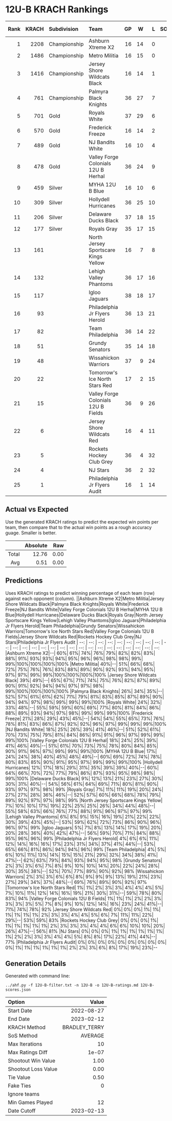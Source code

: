 # 12U-B KRACH Rankings
Rank|KRACH|Subdivision|Team|GP|W|L|SOW|SOL|T|SoS|Exp Wins|Win Diff
---:|---:|:---|:---|---:|---:|---:|---:|---:|---:|---:|---:|---:
1|2208|Championship|Ashburn Xtreme X2|16|14|0|1|1|0|418|13.7|-1.3
2|1486|Championship|Metro Militia|16|15|0|0|1|0|274|14.0|-1.0
3|1416|Championship|Jersey Shore Wildcats Black|16|14|1|1|0|0|326|13.9|-1.1
4|761|Championship|Palmyra Black Knights|36|27|7|1|1|0|383|27.0|-1.0
5|701|Gold|Royals White|37|29|6|0|2|0|345|28.1|-0.9
6|570|Gold|Frederick Freeze|16|14|2|0|0|0|107|14.0|-0.0
7|489|Gold|NJ Bandits White|16|10|4|1|1|0|419|10.7|-0.3
8|478|Gold|Valley Forge Colonials 12U B Herhal|36|24|9|1|2|0|392|24.5|-0.5
9|459|Silver|MYHA 12U B Blue|16|10|6|0|0|0|410|9.8|-0.2
10|309|Silver|Hollydell Hurricanes|36|25|10|1|0|0|279|26.4|0.4
11|206|Silver|Delaware Ducks Black|37|18|15|3|1|0|333|21.3|0.3
12|177|Silver|Royals Gray|35|17|15|1|2|0|355|18.2|0.2
13|161||North Jersey Sportscare Kings Yellow|16|7|8|1|0|0|526|7.9|-0.1
14|132||Lehigh Valley Phantoms|36|17|16|2|1|0|252|19.6|0.6
15|117||Igloo Jaguars|38|18|17|2|1|0|278|20.7|0.7
16|93||Philadelphia Jr Flyers Herold|36|13|21|1|1|0|296|14.3|0.3
17|82||Team Philadelphia|36|14|22|0|0|0|334|14.5|0.5
18|51||Grundy Senators|35|14|18|0|3|0|283|14.8|0.8
19|48||Wissahickon Warriors|37|9|24|2|2|0|318|11.4|0.4
20|22||Tomorrow's Ice North Stars Red|17|2|15|0|0|0|484|2.0|0.0
21|15||Valley Forge Colonials 12U B Fields|36|9|26|1|0|0|197|10.9|0.9
22|6||Jersey Shore Wildcats Red|16|4|11|0|1|0|280|4.5|0.5
23|5||Rockets Hockey Club Grey|36|4|32|0|0|0|367|4.3|0.3
24|4||NJ Stars|36|2|32|2|0|0|299|4.4|0.4
25|1||Philadelphia Jr Flyers Audit|16|1|14|0|1|0|105|1.1|0.1

## Actual vs Expected
Use the generated KRACH ratings to predict the expected win points per team, then compare that to the actual win points as a rough accuracy guage. Smaller is better.

||Absolute|Raw
|---:|---:|---:
|Total|12.76|0.00
|Avg|0.51|0.00

## Predictions
Uses KRACH ratings to predict winning percentage of each team (row) against each opponent (column).
||Ashburn Xtreme X2|Metro Militia|Jersey Shore Wildcats Black|Palmyra Black Knights|Royals White|Frederick Freeze|NJ Bandits White|Valley Forge Colonials 12U B Herhal|MYHA 12U B Blue|Hollydell Hurricanes|Delaware Ducks Black|Royals Gray|North Jersey Sportscare Kings Yellow|Lehigh Valley Phantoms|Igloo Jaguars|Philadelphia Jr Flyers Herold|Team Philadelphia|Grundy Senators|Wissahickon Warriors|Tomorrow's Ice North Stars Red|Valley Forge Colonials 12U B Fields|Jersey Shore Wildcats Red|Rockets Hockey Club Grey|NJ Stars|Philadelphia Jr Flyers Audit
| --: | --: | --: | --: | --: | --: | --: | --: | --: | --: | --: | --: | --: | --: | --: | --: | --: | --: | --: | --: | --: | --: | --: | --: | --: | --: 
|Ashburn Xtreme X2|--| 60%| 61%| 74%| 76%| 79%| 82%| 82%| 83%| 88%| 91%| 93%| 93%| 94%| 95%| 96%| 96%| 98%| 98%| 99%| 99%|100%|100%|100%|100%
|Metro Militia| 40%|--| 51%| 66%| 68%| 72%| 75%| 76%| 76%| 83%| 88%| 89%| 90%| 92%| 93%| 94%| 95%| 97%| 97%| 99%| 99%|100%|100%|100%|100%
|Jersey Shore Wildcats Black| 39%| 49%|--| 65%| 67%| 71%| 74%| 75%| 76%| 82%| 87%| 89%| 90%| 91%| 92%| 94%| 94%| 97%| 97%| 98%| 99%|100%|100%|100%|100%
|Palmyra Black Knights| 26%| 34%| 35%|--| 52%| 57%| 61%| 61%| 62%| 71%| 79%| 81%| 83%| 85%| 87%| 89%| 90%| 94%| 94%| 97%| 98%| 99%| 99%| 99%|100%
|Royals White| 24%| 32%| 33%| 48%|--| 55%| 59%| 59%| 60%| 69%| 77%| 80%| 81%| 84%| 86%| 88%| 89%| 93%| 94%| 97%| 98%| 99%| 99%| 99%|100%
|Frederick Freeze| 21%| 28%| 29%| 43%| 45%|--| 54%| 54%| 55%| 65%| 73%| 76%| 78%| 81%| 83%| 86%| 87%| 92%| 92%| 96%| 97%| 99%| 99%| 99%|100%
|NJ Bandits White| 18%| 25%| 26%| 39%| 41%| 46%|--| 51%| 52%| 61%| 70%| 73%| 75%| 79%| 81%| 84%| 86%| 91%| 91%| 96%| 97%| 99%| 99%| 99%|100%
|Valley Forge Colonials 12U B Herhal| 18%| 24%| 25%| 39%| 41%| 46%| 49%|--| 51%| 61%| 70%| 73%| 75%| 78%| 80%| 84%| 85%| 90%| 91%| 96%| 97%| 99%| 99%| 99%|100%
|MYHA 12U B Blue| 17%| 24%| 24%| 38%| 40%| 45%| 48%| 49%|--| 60%| 69%| 72%| 74%| 78%| 80%| 83%| 85%| 90%| 91%| 95%| 97%| 99%| 99%| 99%|100%
|Hollydell Hurricanes| 12%| 17%| 18%| 29%| 31%| 35%| 39%| 39%| 40%|--| 60%| 64%| 66%| 70%| 72%| 77%| 79%| 86%| 87%| 93%| 95%| 98%| 98%| 99%|100%
|Delaware Ducks Black|  9%| 12%| 13%| 21%| 23%| 27%| 30%| 30%| 31%| 40%|--| 54%| 56%| 61%| 64%| 69%| 71%| 80%| 81%| 90%| 93%| 97%| 97%| 98%| 99%
|Royals Gray|  7%| 11%| 11%| 19%| 20%| 24%| 27%| 27%| 28%| 36%| 46%|--| 52%| 57%| 60%| 66%| 68%| 78%| 79%| 89%| 92%| 97%| 97%| 98%| 99%
|North Jersey Sportscare Kings Yellow|  7%| 10%| 10%| 17%| 19%| 22%| 25%| 25%| 26%| 34%| 44%| 48%|--| 55%| 58%| 63%| 66%| 76%| 77%| 88%| 91%| 96%| 97%| 97%| 99%
|Lehigh Valley Phantoms|  6%|  8%|  9%| 15%| 16%| 19%| 21%| 22%| 22%| 30%| 39%| 43%| 45%|--| 53%| 59%| 62%| 72%| 73%| 86%| 90%| 96%| 96%| 97%| 99%
|Igloo Jaguars|  5%|  7%|  8%| 13%| 14%| 17%| 19%| 20%| 20%| 28%| 36%| 40%| 42%| 47%|--| 56%| 59%| 70%| 71%| 84%| 88%| 95%| 96%| 96%| 99%
|Philadelphia Jr Flyers Herold|  4%|  6%|  6%| 11%| 12%| 14%| 16%| 16%| 17%| 23%| 31%| 34%| 37%| 41%| 44%|--| 53%| 65%| 66%| 81%| 86%| 94%| 94%| 96%| 99%
|Team Philadelphia|  4%|  5%|  6%| 10%| 11%| 13%| 14%| 15%| 15%| 21%| 29%| 32%| 34%| 38%| 41%| 47%|--| 62%| 63%| 79%| 84%| 93%| 94%| 95%| 98%
|Grundy Senators|  2%|  3%|  3%|  6%|  7%|  8%|  9%| 10%| 10%| 14%| 20%| 22%| 24%| 28%| 30%| 35%| 38%|--| 52%| 70%| 77%| 89%| 90%| 92%| 98%
|Wissahickon Warriors|  2%|  3%|  3%|  6%|  6%|  8%|  9%|  9%|  9%| 13%| 19%| 21%| 23%| 27%| 29%| 34%| 37%| 48%|--| 69%| 76%| 89%| 90%| 92%| 97%
|Tomorrow's Ice North Stars Red|  1%|  1%|  2%|  3%|  3%|  4%|  4%|  4%|  5%|  7%| 10%| 11%| 12%| 14%| 16%| 19%| 21%| 30%| 31%|--| 59%| 78%| 80%| 83%| 94%
|Valley Forge Colonials 12U B Fields|  1%|  1%|  1%|  2%|  2%|  3%|  3%|  3%|  3%|  5%|  7%|  8%|  9%| 10%| 12%| 14%| 16%| 23%| 24%| 41%|--| 71%| 74%| 78%| 92%
|Jersey Shore Wildcats Red|  0%|  0%|  0%|  1%|  1%|  1%|  1%|  1%|  1%|  2%|  3%|  3%|  4%|  4%|  5%|  6%|  7%| 11%| 11%| 22%| 29%|--| 53%| 59%| 83%
|Rockets Hockey Club Grey|  0%|  0%|  0%|  1%|  1%|  1%|  1%|  1%|  1%|  2%|  3%|  3%|  3%|  4%|  4%|  6%|  6%| 10%| 10%| 20%| 26%| 47%|--| 56%| 81%
|NJ Stars|  0%|  0%|  0%|  1%|  1%|  1%|  1%|  1%|  1%|  1%|  2%|  2%|  3%|  3%|  4%|  4%|  5%|  8%|  8%| 17%| 22%| 41%| 44%|--| 77%
|Philadelphia Jr Flyers Audit|  0%|  0%|  0%|  0%|  0%|  0%|  0%|  0%|  0%|  0%|  1%|  1%|  1%|  1%|  1%|  1%|  2%|  2%|  3%|  6%|  8%| 17%| 19%| 23%|--

## Generation Details

Generated with command line:
```
../ahf.py -f 12U-B-filter.txt -n 12U-B -o 12U-B-ratings.md 12U-B-scores.json
```

| Option | Value |
| :----- | ----: |
| Start Date | 2022-08-27 |
| End Date | 2023-02-12 |
| KRACH Method | BRADLEY_TERRY |
| SoS Method | AVERAGE |
| Max Iterations | 10 |
| Max Ratings Diff | 1e-07 |
| Shootout Win Value | 1.00 |
| Shootout Loss Value | 0.00 |
| Tie Value | 0.50 |
| Fake Ties | 0 |
| Ignore teams |  |
| Min Games Played | 12 |
| Date Cutoff | 2023-02-13 |

